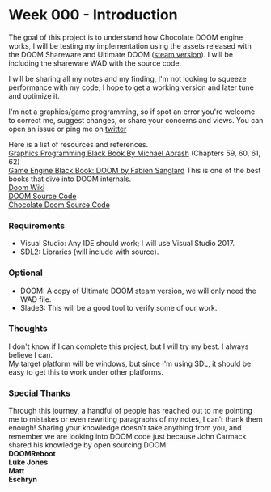 # Week 000 - Introduction  
The goal of this project is to understand how Chocolate DOOM engine works, I will be testing my implementation using the assets released with the DOOM Shareware and Ultimate DOOM ([steam version](https://store.steampowered.com/app/2280/Ultimate_Doom/)). I will be including the shareware WAD with the source code.  

I will be sharing all my notes and my finding, I'm not looking to squeeze performance with my code, I hope to get a working version and later tune and optimize it.    

I'm not a graphics/game programming, so if spot an error you're welcome to correct me, suggest changes, or share your concerns and views. You can open an issue or ping me on [twitter](https://twitter.com/AngryCPPCoder)

Here is a list of resources and references.  
[Graphics Programming Black Book By Michael Abrash](https://www.drdobbs.com/parallel/graphics-programming-black-book/184404919) (Chapters 59, 60, 61, 62)  
[Game Engine Black Book: DOOM by Fabien Sanglard](https://www.amazon.com/Game-Engine-Black-Book-Doom/dp/1987418433) This is one of the best books that dive into DOOM internals.  
[Doom Wiki](https://doomwiki.org/wiki)  
[DOOM Source Code](https://github.com/id-Software/DOOM)  
[Chocolate Doom Source Code](https://github.com/chocolate-doom/chocolate-doom)  

### Requirements  
* Visual Studio: Any IDE should work; I will use Visual Studio 2017.  
* SDL2: Libraries (will include with source).  

### Optional  
* DOOM: A copy of Ultimate DOOM steam version, we will only need the WAD file.  
* Slade3: This will be a good tool to verify some of our work.  

### Thoughts  
I don't know if I can complete this project, but I will try my best. I always believe I can.  
My target platform will be windows, but since I'm using SDL, it should be easy to get this to work under other platforms.  

### Special Thanks
Through this journey, a handful of people has reached out to me pointing me to mistakes or even rewriting paragraphs of my notes, I can’t thank them enough! Sharing your knowledge doesn't take anything from you, and remember we are looking into DOOM code just because John Carmack shared his knowledge by open sourcing DOOM!  
__DOOMReboot__  
__Luke Jones__  
__Matt__  
__Eschryn__  
